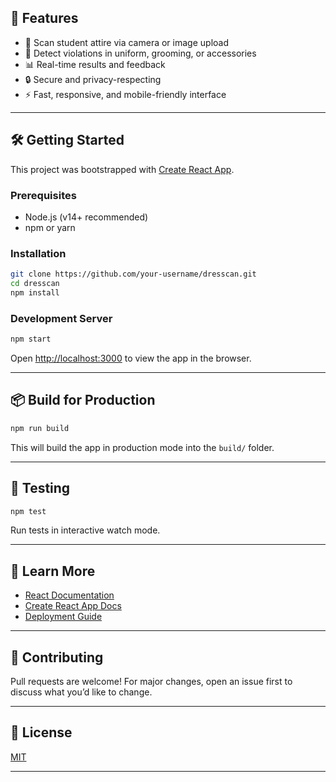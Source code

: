 

## 🚀 Features

* 📸 Scan student attire via camera or image upload
* 🎯 Detect violations in uniform, grooming, or accessories
* 📊 Real-time results and feedback
* 🔒 Secure and privacy-respecting
* ⚡ Fast, responsive, and mobile-friendly interface

---

## 🛠️ Getting Started

This project was bootstrapped with [Create React App](https://github.com/facebook/create-react-app).

### Prerequisites

* Node.js (v14+ recommended)
* npm or yarn

### Installation

```bash
git clone https://github.com/your-username/dresscan.git
cd dresscan
npm install
```

### Development Server

```bash
npm start
```

Open [http://localhost:3000](http://localhost:3000) to view the app in the browser.

---

## 📦 Build for Production

```bash
npm run build
```

This will build the app in production mode into the `build/` folder.

---

## 🧪 Testing

```bash
npm test
```

Run tests in interactive watch mode.

---



## 📖 Learn More

* [React Documentation](https://reactjs.org/)
* [Create React App Docs](https://create-react-app.dev/)
* [Deployment Guide](https://create-react-app.dev/docs/deployment/)

---

## 🤝 Contributing

Pull requests are welcome! For major changes, open an issue first to discuss what you’d like to change.

---

## 📃 License

[MIT](LICENSE)

---
